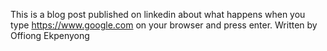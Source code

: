 This is a blog post published on linkedin about what happens when you type https://www.google.com on your browser and press enter. Written by Offiong Ekpenyong
